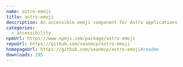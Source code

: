 ```yaml
---
name: astro-emoji
title: astro-emoji
description: An accessible emoji component for Astro applications
categories:
  - accessibility
npmUrl: https://www.npmjs.com/package/astro-emoji
repoUrl: https://github.com/seanmcp/astro-emoji
homepageUrl: https://github.com/seanmcp/astro-emoji#readme
downloads: 195
---
```

